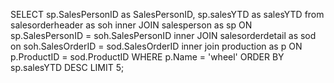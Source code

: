 SELECT sp.SalesPersonID as SalesPersonID, sp.salesYTD as salesYTD from salesorderheader as soh inner JOIN salesperson as sp ON sp.SalesPersonID = soh.SalesPersonID inner JOIN salesorderdetail as sod on soh.SalesOrderID = sod.SalesOrderID inner join production as p ON p.ProductID = sod.ProductID WHERE p.Name = 'wheel' ORDER BY sp.salesYTD DESC LIMIT 5;